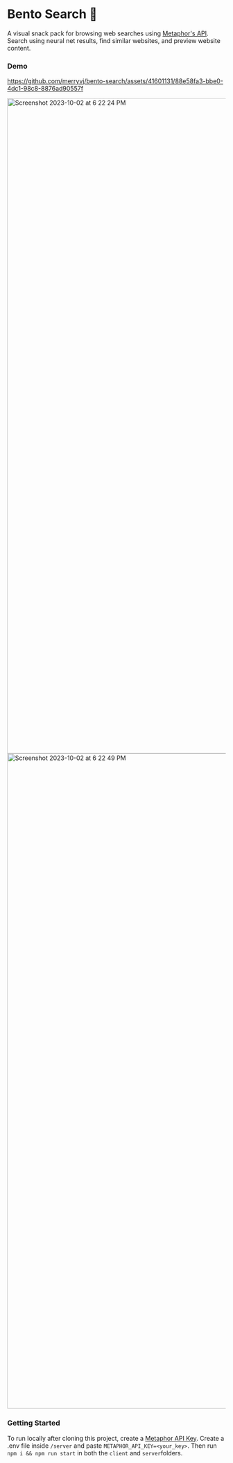 # Bento Search 🍱
A visual snack pack for browsing web searches using [Metaphor's API](https://platform.metaphor.systems/). Search using neural net results, find similar websites, and preview website content. 

### Demo
https://github.com/merryvj/bento-search/assets/41601131/88e58fa3-bbe0-4dc1-98c8-8876ad90557f

<img width="1512" alt="Screenshot 2023-10-02 at 6 22 24 PM" src="https://github.com/merryvj/bento-search/assets/41601131/c4ee2565-28e6-4090-8999-71c7113b1b64">
<img width="1512" alt="Screenshot 2023-10-02 at 6 22 49 PM" src="https://github.com/merryvj/bento-search/assets/41601131/c64c1a11-0224-4065-bccc-4cdc7ea3a463">


### Getting Started

To run locally after cloning this project, create a [Metaphor API Key](https://dashboard.metaphor.systems/overview). Create a .env file inside ```/server``` and paste ```METAPHOR_API_KEY=<your_key>```. Then run ```npm i && npm run start``` in both the ```client``` and ```server```folders. 
